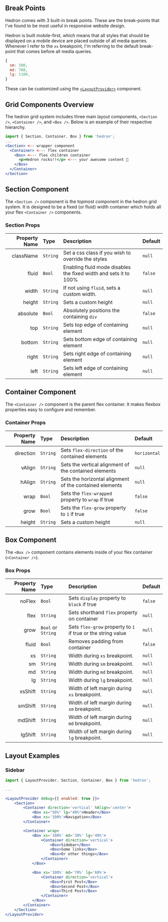 ## Break Points

Hedron comes with 3 built-in break points. These are the break-points that I've found to be most useful in responsive website design.

Hedron is built mobile-first, which means that all styles that should be displayed on a mobile device are placed outside of all media queries. Whenever I refer to the `xs` breakpoint, I'm referring to the default break-point that comes before all media queries.

``` jsx
{
  sm: 500,
  md: 768,
  lg: 1100,
}
```

These can be customized using the [`<LayoutProvider>`](https://github.com/JSBros/hedron/wiki/BreakPoints) component.

## Grid Components Overview

The hedron grid system includes three main layout components, `<Section />`, `<Container />`, and `<Box />`. Below is an example of their respective hierarchy.

``` jsx
import { Section, Container, Box } from 'hedron';
...
<Section> <-- wrapper component
  <Container> <--- flex container
    <Box> <--- flex children container
      <p>Hedron rocks!!</p> <--- your awesome content 👊
    </Box>
  </Container>
</Section>

```

## Section Component

The `<Section />` component is the topmost component in the hedron grid system. It is designed to be a fixed (or fluid) width container which holds all your flex `<Container />` components.

### Section Props

| Property Name | Type     | Description                                                      | Default |
|--------------:|:---------|:-----------------------------------------------------------------|:--------|
|     className | `String` | Set a css class if you wish to override the styles               | `null`  |
|         fluid | `Bool`   | Enabling fluid mode disables the fixed width and sets it to 100% | `false` |
|         width | `String` | If not using `fluid`, sets a custom width.                       | `null`  |
|        height | `String` | Sets a custom height                                             | `null`  |
|      absolute | `Bool`   | Absolutely positions the containing `div`                        | `false` |
|           top | `String` | Sets top edge of containing element                              | `null`  |
|        bottom | `String` | Sets bottom edge of containing element                           | `null`  |
|         right | `String` | Sets right edge of containing element                            | `null`  |
|          left | `String` | Sets left edge of containing element                             | `null`  |


## Container Component

The `<Container />` component is the parent flex container. It makes flexbox properties easy to configure and remember.

### Container Props

| Property Name | Type     | Description                                             | Default      |
|--------------:|:---------|:--------------------------------------------------------|:-------------|
|     direction | `String` | Sets `flex-direction` of the contained elements         | `horizontal` |
|        vAlign | `String` | Sets the vertical alignment of the contained elements   | `null`       |
|        hAlign | `String` | Sets the horizontal alignment of the contained elements | `null`       |
|          wrap | `Bool`   | Sets the `flex-wrapped` property to `wrap` if true      | `false`      |
|          grow | `Bool`   | Sets the `flex-grow` property to `1` if true            | `false`      |
|        height | `String` | Sets a custom height                                    | `null`       |


## Box Component

The `<Box />` component contains elements inside of your flex container (`<Container />`).

### Box Props

| Property Name | Type               | Description                                                  | Default |
|--------------:|:-------------------|:-------------------------------------------------------------|:--------|
|        noFlex | `Bool`             | Sets `display` property to `block` if true                   | `false` |
|          flex | `String`           | Sets shorthand `flex` property on container                  | `null`  |
|          grow | `Bool` or `String` | Sets `flex-grow` property to `1` if true or the string value | `null`  |
|         fluid | `Bool`             | Removes padding from container                               | `false` |
|            xs | `String`           | Width during `xs` breakpoint.                                | `null`  |
|            sm | `String`           | Width during `sm` breakpoint.                                | `null`  |
|            md | `String`           | Width during `md` breakpoint.                                | `null`  |
|            lg | `String`           | Width during `lg` breakpoint.                                | `null`  |
|       xsShift | `String`           | Width of left margin during `xs` breakpoint.                 | `null`  |
|       smShift | `String`           | Width of left margin during `sm` breakpoint.                 | `null`  |
|       mdShift | `String`           | Width of left margin during `md` breakpoint.                 | `null`  |
|       lgShift | `String`           | Width of left margin during `lg` breakpoint.                 | `null`  |

## Layout Examples

### Sidebar

``` jsx
import { LayoutProvider, Section, Container, Box } from 'hedron';

...

<LayoutProvider debug={{ enabled: true }}>
    <Section>
        <Container direction='vertical' hAlign='center'>
            <Box xs="50%" lg="40%">Header</Box>
            <Box xs='100%'>Navigation</Box>
        </Container>

        <Container wrap>
            <Box xs='100%' md='30%' lg='40%'>
                <Container direction='vertical'>
                    <Box>Sidebar</Box>
                    <Box>Some links</Box>
                    <Box>Or other things</Box>
                </Container>
            </Box>

            <Box xs='100%' md='70%' lg='60%'>
                <Container direction='vertical'>
                    <Box>First Post</Box>
                    <Box>Second Post</Box>
                    <Box>Third Post</Box>
                </Container>
            </Box>
        </Container>
    </Section>
</LayoutProvider>
```
